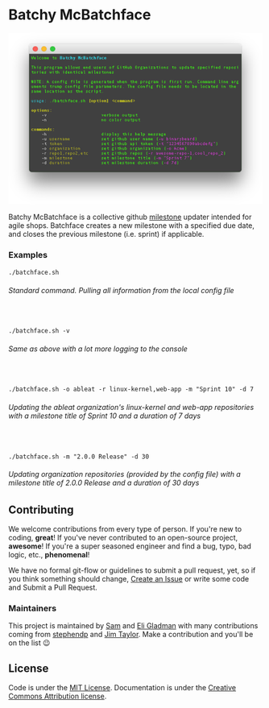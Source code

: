 # Batchy McBatchface

![Necessary Screenshot](docs/screenshots/042017-help.png)

Batchy McBatchface is a collective github [milestone](https://help.github.com/articles/about-milestones/) updater intended for agile shops. Batchface creates a new milestone with a specified due date, and closes the previous milestone (i.e. sprint) if applicable.

### Examples

```
./batchface.sh
```
###### Standard command. Pulling all information from the local config file

<br>

```
./batchface.sh -v
```
###### Same as above with a lot more logging to the console

<br>

```
./batchface.sh -o ableat -r linux-kernel,web-app -m "Sprint 10" -d 7
```
###### Updating the ableat organization's linux-kernel and web-app repositories with a milestone title of Sprint 10 and a duration of 7 days

<br>

```
./batchface.sh -m "2.0.0 Release" -d 30
```
###### Updating organization repositories (provided by the config file) with a milestone title of 2.0.0 Release and a duration of 30 days

## Contributing

We welcome contributions from every type of person. If you're new to coding, **great**! If you've never contributed to an open-source project, **awesome**! If you're a super seasoned engineer and find a bug, typo, bad logic, etc., **phenomenal**!

We have no formal git-flow or guidelines to submit a pull request, yet, so if you think something should change, [Create an Issue](https://github.com/ableat/batch-milestone-updater/issues/new) or write some code and Submit a Pull Request.

### Maintainers

This project is maintained by [Sam](https://github.com/binarybeard) and [Eli Gladman](https://github.com/egladman) with many contributions coming from [stephendp](https://github.com/stephendp) and [Jim Taylor](https://github.com/jalama). Make a contribution and you'll be on the list 😉

## License

Code is under the [MIT License](LICENSE). Documentation is under the [Creative Commons Attribution license]().
